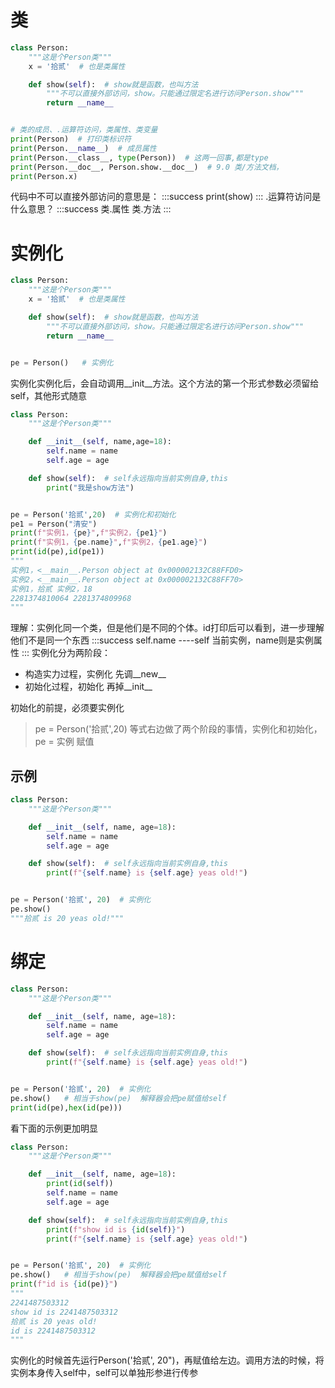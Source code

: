 # 类
```python
class Person:
    """这是个Person类"""
    x = '拾贰'  # 也是类属性

    def show(self):  # show就是函数，也叫方法
        """不可以直接外部访问，show。只能通过限定名进行访问Person.show"""
        return __name__


# 类的成员、.运算符访问，类属性、类变量
print(Person)  # 打印类标识符
print(Person.__name__)  # 成员属性
print(Person.__class__, type(Person))  # 这两一回事,都是type
print(Person.__doc__, Person.show.__doc__)  # 9.0 类/方法文档，
print(Person.x)
```
代码中不可以直接外部访问的意思是：
:::success
print(show)
:::
.运算符访问是什么意思？
:::success
类.属性
类.方法
:::
# 实例化
```python
class Person:
    """这是个Person类"""
    x = '拾贰'  # 也是类属性

    def show(self):  # show就是函数，也叫方法
        """不可以直接外部访问，show。只能通过限定名进行访问Person.show"""
        return __name__


pe = Person()   # 实例化
```
实例化实例化后，会自动调用__init__方法。这个方法的第一个形式参数必须留给self，其他形式随意
```python
class Person:
    """这是个Person类"""

    def __init__(self, name,age=18):
        self.name = name
        self.age = age

    def show(self):  # self永远指向当前实例自身,this
        print("我是show方法")


pe = Person('拾贰',20)  # 实例化和初始化
pe1 = Person("清安")
print(f"实例1，{pe}",f"实例2，{pe1}")
print(f"实例1，{pe.name}",f"实例2，{pe1.age}")
print(id(pe),id(pe1))
"""
实例1，<__main__.Person object at 0x000002132C88FFD0> 
实例2，<__main__.Person object at 0x000002132C88FF70>
实例1，拾贰 实例2，18
2281374810064 2281374809968
"""
```
理解：实例化同一个类，但是他们是不同的个体。id打印后可以看到，进一步理解他们不是同一个东西
:::success
self.name ----self 当前实例，name则是实例属性
:::
实例化分为两阶段：

   - 构造实力过程，实例化	先调__new__
   - 初始化过程，初始化		再掉__init__

初始化的前提，必须要实例化
> pe = Person('拾贰',20)
> 等式右边做了两个阶段的事情，实例化和初始化，pe = 实例  赋值

## 示例
```python
class Person:
    """这是个Person类"""

    def __init__(self, name, age=18):
        self.name = name
        self.age = age

    def show(self):  # self永远指向当前实例自身,this
        print(f"{self.name} is {self.age} yeas old!")


pe = Person('拾贰', 20)  # 实例化
pe.show()
"""拾贰 is 20 yeas old!"""
```
# 绑定
```python
class Person:
    """这是个Person类"""

    def __init__(self, name, age=18):
        self.name = name
        self.age = age

    def show(self):  # self永远指向当前实例自身,this
        print(f"{self.name} is {self.age} yeas old!")


pe = Person('拾贰', 20)  # 实例化
pe.show()   # 相当于show(pe)  解释器会把pe赋值给self
print(id(pe),hex(id(pe)))
```
看下面的示例更加明显
```python
class Person:
    """这是个Person类"""

    def __init__(self, name, age=18):
        print(id(self))
        self.name = name
        self.age = age

    def show(self):  # self永远指向当前实例自身,this
        print(f"show id is {id(self)}")
        print(f"{self.name} is {self.age} yeas old!")


pe = Person('拾贰', 20)  # 实例化
pe.show()   # 相当于show(pe)  解释器会把pe赋值给self
print(f"id is {id(pe)}")
"""
2241487503312
show id is 2241487503312
拾贰 is 20 yeas old!
id is 2241487503312
"""
```
实例化的时候首先运行Person('拾贰', 20")，再赋值给左边。调用方法的时候，将实例本身传入self中，self可以单独形参进行传参
